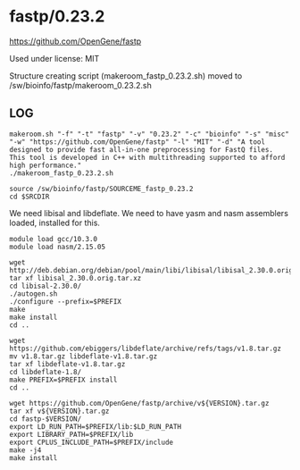 fastp/0.23.2
============

<https://github.com/OpenGene/fastp>

Used under license:
MIT


Structure creating script (makeroom_fastp_0.23.2.sh) moved to /sw/bioinfo/fastp/makeroom_0.23.2.sh

LOG
---

    makeroom.sh "-f" "-t" "fastp" "-v" "0.23.2" "-c" "bioinfo" "-s" "misc" "-w" "https://github.com/OpenGene/fastp" "-l" "MIT" "-d" "A tool designed to provide fast all-in-one preprocessing for FastQ files. This tool is developed in C++ with multithreading supported to afford high performance."
    ./makeroom_fastp_0.23.2.sh

    source /sw/bioinfo/fastp/SOURCEME_fastp_0.23.2
    cd $SRCDIR

We need libisal and libdeflate.  We need to have yasm and nasm assemblers loaded, installed for this.

    module load gcc/10.3.0
    module load nasm/2.15.05

    wget http://deb.debian.org/debian/pool/main/libi/libisal/libisal_2.30.0.orig.tar.xz
    tar xf libisal_2.30.0.orig.tar.xz 
    cd libisal-2.30.0/
    ./autogen.sh 
    ./configure --prefix=$PREFIX
    make
    make install
    cd ..

    wget https://github.com/ebiggers/libdeflate/archive/refs/tags/v1.8.tar.gz
    mv v1.8.tar.gz libdeflate-v1.8.tar.gz
    tar xf libdeflate-v1.8.tar.gz 
    cd libdeflate-1.8/
    make PREFIX=$PREFIX install
    cd ..

    wget https://github.com/OpenGene/fastp/archive/v${VERSION}.tar.gz
    tar xf v${VERSION}.tar.gz
    cd fastp-$VERSION/
    export LD_RUN_PATH=$PREFIX/lib:$LD_RUN_PATH
    export LIBRARY_PATH=$PREFIX/lib
    export CPLUS_INCLUDE_PATH=$PREFIX/include
    make -j4
    make install

